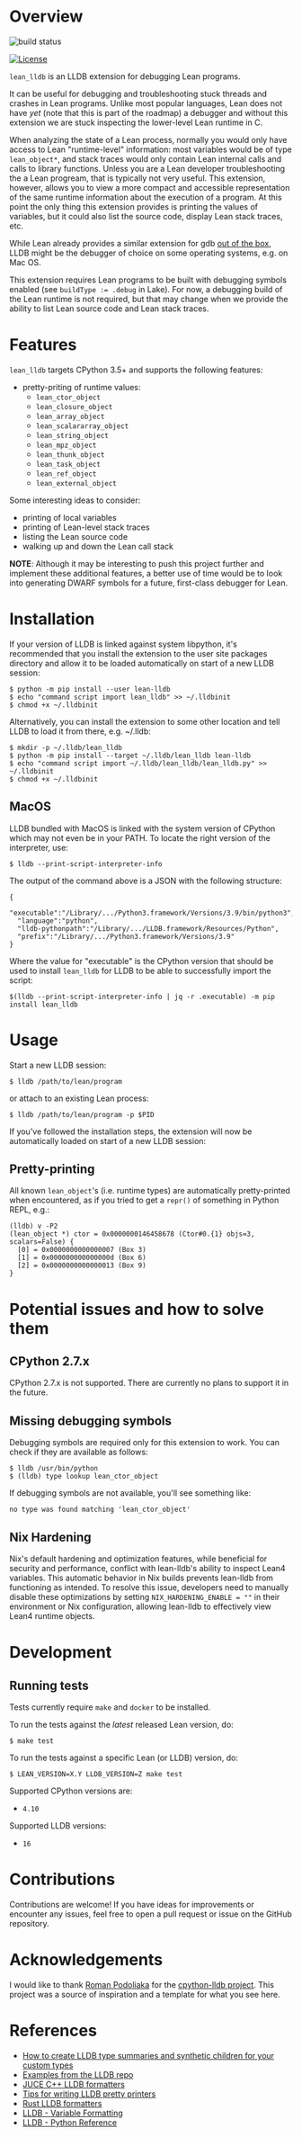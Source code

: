 Overview
========

![build status](https://github.com/ydewit/lean-lldb/actions/workflows/tests.yml/badge.svg)

[![License](https://img.shields.io/badge/license-Apache%202.0-blue.svg)](LICENSE)

`lean_lldb` is an LLDB extension for debugging Lean programs.

It can be useful for debugging and troubleshooting stuck threads and crashes in Lean programs. Unlike most popular languages, Lean does not have *yet* (note that this is part of the roadmap) a debugger and without this extension we are stuck inspecting the lower-level Lean runtime in C.

When analyzing the state of a Lean process, normally you would only have
access to Lean "runtime-level" information: most variables would be of type
`lean_object*`, and stack traces would only contain Lean internal calls and
calls to library functions. Unless you are a Lean developer troubleshooting
the a Lean progream, that is typically not very useful. This extension,
however, allows you to view a more compact and accessible representation of the same runtime information about the execution of
a program. At this point the only thing this extension provides is printing the values of variables, but it could also list the source code, display Lean
stack traces, etc.

While Lean already provides a similar extension for gdb [out of the box](
https://github.com/leanprover/lean4/blob/38288ae07a24f469a85fd10e93cbbb130f0e9f6c/src/bin/lean-gdb.py),
LLDB might be the debugger of choice on some operating systems, e.g.
on Mac OS.

This extension requires Lean programs to be built with debugging symbols enabled (see `buildType := .debug` in Lake). For now, a debugging build of the Lean runtime is not required, but that may change when we provide the ability to list Lean source code and Lean stack traces.


Features
========

`lean_lldb` targets CPython 3.5+ and supports the following features:

* pretty-priting of runtime values:
  * `lean_ctor_object`
  * `lean_closure_object`
  * `lean_array_object`
  * `lean_scalararray_object`
  * `lean_string_object`
  * `lean_mpz_object`
  * `lean_thunk_object`
  * `lean_task_object`
  * `lean_ref_object`
  * `lean_external_object`


Some interesting ideas to consider:
* printing of local variables
* printing of Lean-level stack traces
* listing the Lean source code
* walking up and down the Lean call stack

**NOTE**: Although it may be interesting to push this project further and implement these additional features, a better use of time would be to look into generating DWARF symbols for a future, first-class debugger for Lean.

Installation
============

If your version of LLDB is linked against system libpython, it's recommended
that you install the extension to the user site packages directory and allow
it to be loaded automatically on start of a new LLDB session:

```shell
$ python -m pip install --user lean-lldb
$ echo "command script import lean_lldb" >> ~/.lldbinit
$ chmod +x ~/.lldbinit
```

Alternatively, you can install the extension to some other location and tell LLDB
to load it from there, e.g. ~/.lldb:

```shell
$ mkdir -p ~/.lldb/lean_lldb
$ python -m pip install --target ~/.lldb/lean_lldb lean-lldb
$ echo "command script import ~/.lldb/lean_lldb/lean_lldb.py" >> ~/.lldbinit
$ chmod +x ~/.lldbinit
```

MacOS
-----
LLDB bundled with MacOS is linked with the system version of CPython which may not even
be in your PATH. To locate the right version of the interpreter, use:
```shell
$ lldb --print-script-interpreter-info
```
The output of the command above is a JSON with the following structure:
```
{
  "executable":"/Library/.../Python3.framework/Versions/3.9/bin/python3",
  "language":"python",
  "lldb-pythonpath":"/Library/.../LLDB.framework/Resources/Python",
  "prefix":"/Library/.../Python3.framework/Versions/3.9"
}
```
Where the value for "executable" is the CPython version that should be used to install
`lean_lldb` for LLDB to be able to successfully import the script:
```shell
$(lldb --print-script-interpreter-info | jq -r .executable) -m pip install lean_lldb
```

Usage
=====

Start a new LLDB session:

```shell
$ lldb /path/to/lean/program
```

or attach to an existing Lean process:

```shell
$ lldb /path/to/lean/program -p $PID
```

If you've followed the installation steps, the extension will now be automatically
loaded on start of a new LLDB session:

Pretty-printing
---------------

All known `lean_object`'s (i.e. runtime types) are automatically pretty-printed
when encountered, as if you tried to get a `repr()` of something in Python REPL,
e.g.:

```
(lldb) v -P2
(lean_object *) ctor = 0x0000000146458678 (Ctor#0.{1} objs=3, scalars=False) {
  [0] = 0x0000000000000007 (Box 3)
  [1] = 0x000000000000000d (Box 6)
  [2] = 0x0000000000000013 (Box 9)
}
```

Potential issues and how to solve them
======================================

CPython 2.7.x
-------------

CPython 2.7.x is not supported. There are currently no plans to support it in the future.

Missing debugging symbols
-------------------------

Debugging symbols are required only for this extension to work. You can check if they are available as follows:

```shell
$ lldb /usr/bin/python
$ (lldb) type lookup lean_ctor_object
```

If debugging symbols are not available, you'll see something like:

```shell
no type was found matching 'lean_ctor_object'
```

Nix Hardening
-------------

Nix's default hardening and optimization features, while beneficial for security and performance, conflict with lean-lldb's ability to inspect Lean4 variables. This automatic behavior in Nix builds prevents lean-lldb from functioning as intended. To resolve this issue, developers need to manually disable these optimizations by setting `NIX_HARDENING_ENABLE = ""` in their environment or Nix configuration, allowing lean-lldb to effectively view Lean4 runtime objects.

Development
===========

Running tests
-------------

Tests currently require `make` and `docker` to be installed.

To run the tests against the *latest* released Lean version, do:

```
$ make test
```

To run the tests against a specific Lean (or LLDB) version, do:

```
$ LEAN_VERSION=X.Y LLDB_VERSION=Z make test
```

Supported CPython versions are:
* `4.10`

Supported LLDB versions:
* `16`

Contributions
=============

Contributions are welcome! If you have ideas for improvements or encounter any issues, feel free to open a pull request or issue on the GitHub repository.


Acknowledgements
================

I would like to thank [Roman Podoliaka](https://github.com/malor) for the [cpython-lldb project](https://github.com/malor/cpython-lldb). This project was a source of inspiration and a template for what you see here.


References
==========

- [How to create LLDB type summaries and synthetic children for your custom types](https://melatonin.dev/blog/how-to-create-lldb-type-summaries-and-synthetic-children-for-your-custom-types/)
- [Examples from the LLDB repo](https://github.com/llvm/llvm-project/tree/main/lldb/examples/synthetic)
- [JUCE C++ LLDB formatters](https://melatonin.dev/blog/how-to-create-lldb-type-summaries-and-synthetic-children-for-your-custom-types/)
- [Tips for writing LLDB pretty printers](https://offlinemark.com/tips-for-writing-lldb-pretty-printers/)
- [Rust LLDB formatters](https://github.com/vadimcn/codelldb/blob/master/formatters/rust.py)
- [LLDB - Variable Formatting](https://lldb.llvm.org/varformats.html)
- [LLDB - Python Reference](https://lldb.llvm.org/use/python-reference.html)
